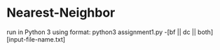 # Nearest-Neighbor
run in Python 3 using format:
python3 assignment1.py -[bf || dc || both] [input-file-name.txt] 
